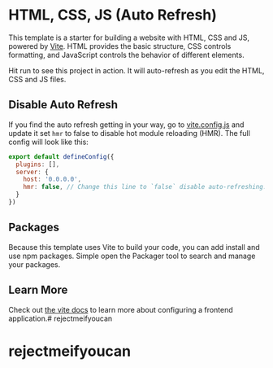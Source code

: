 # HTML, CSS, JS (Auto Refresh)

This template is a starter for building a website with HTML, CSS and JS, powered by [Vite](https://vitejs.dev/). HTML provides the basic structure, CSS controls formatting, and JavaScript controls the behavior of different elements.

Hit run to see this project in action. It will auto-refresh as you edit the HTML, CSS and JS files.

## Disable Auto Refresh

If you find the auto refresh getting in your way, go to [vite.config.js](./vite.config.js) and update it set `hmr` to false to disable hot module reloading (HMR). The full config will look like this:

```js
export default defineConfig({
  plugins: [],
  server: {
    host: '0.0.0.0',
    hmr: false, // Change this line to `false` disable auto-refreshing.
  }
})
```

## Packages

Because this template uses Vite to build your code, you can add install and use npm packages. Simple open the Packager tool to search and manage your packages.

## Learn More

Check out [the vite docs](https://vitejs.dev) to learn more about configuring a frontend application.# rejectmeifyoucan
# rejectmeifyoucan

